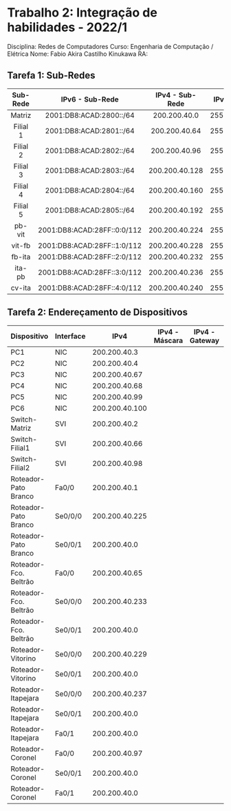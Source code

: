 # Trabalho 2: Integração de habilidades - 2022/1
Disciplina: Redes de Computadores
Curso: Engenharia de Computação / Elétrica
Nome: Fabio Akira Castilho Kinukawa                          RA:


## Tarefa 1:  Sub-Redes

| Sub- Rede |             IPv6 - Sub-Rede            |  IPv4 - Sub-Rede  |  IPv4 - Máscara   | IPv4 - Broadcast  |    
|:---------:|:--------------------------------------:|:-----------------:|:-----------------:|:-----------------:|
| Matriz    | 2001:DB8:ACAD:2800::/64 | 200.200.40.0   | 255.255.255.192 | 200.200.40.63  |
| Filial 1  | 2001:DB8:ACAD:2801::/64 | 200.200.40.64  | 255.255.255.224 | 200.200.40.95  |
| Filial 2  | 2001:DB8:ACAD:2802::/64 | 200.200.40.96  | 255.255.255.224 | 200.200.40.127 |
| Filial 3  | 2001:DB8:ACAD:2803::/64 | 200.200.40.128 | 255.255.255.224 | 200.200.40.159 |
| Filial 4  | 2001:DB8:ACAD:2804::/64 | 200.200.40.160 | 255.255.255.224 | 200.200.40.192 |
| Filial 5  | 2001:DB8:ACAD:2805::/64 | 200.200.40.192 | 255.255.255.224 | 200.200.40.223 |
| pb-vit    | 2001:DB8:ACAD:28FF::0:0/112 | 200.200.40.224 | 255.255.255.252 | 200.200.40.227 |
| vit-fb    | 2001:DB8:ACAD:28FF::1:0/112 | 200.200.40.228 | 255.255.255.252 | 200.200.40.231 |
| fb-ita    | 2001:DB8:ACAD:28FF::2:0/112 | 200.200.40.232 | 255.255.255.252 | 200.200.40.235 |
| ita-pb    | 2001:DB8:ACAD:28FF::3:0/112 | 200.200.40.236 | 255.255.255.252 | 200.200.40.239 |
| cv-ita    | 2001:DB8:ACAD:28FF::4:0/112  | 200.200.40.240 | 255.255.255.252 | 200.200.40.243 |


## Tarefa 2: Endereçamento de Dispositivos
| Dispositivo           | Interface | IPv4 | IPv4 - Máscara | IPv4 - Gateway | IPv6/Prefixo | IPv6 - Gateway |
|-----------------------|-----------|------|----------------|----------------|--------------|----------------|
| PC1                   | NIC       |200.200.40.3|                |                |              |                |
| PC2                   | NIC       |200.200.40.4|                |                |              |                |
| PC3                   | NIC       |200.200.40.67|                |                |              |                |
| PC4                   | NIC       |200.200.40.68|                |                |              |                |
| PC5                   | NIC       |200.200.40.99|                |                |              |                |
| PC6                   | NIC       |200.200.40.100|                |                |              |                |
| Switch-Matriz         | SVI       |200.200.40.2|                |                |              |                |
| Switch-Filial1        | SVI       |200.200.40.66|                |                |              |                |
| Switch-Filial2        | SVI       |200.200.40.98|                |                |              |                |
| Roteador-Pato Branco  | Fa0/0     |200.200.40.1|                |                |              |                |
| Roteador-Pato Branco  | Se0/0/0   |200.200.40.225|                |                |              |                |
| Roteador-Pato Branco  | Se0/0/1   |200.200.40.0|                |                |              |                |
| Roteador-Fco. Beltrão | Fa0/0     |200.200.40.65|                |                |              |                |
| Roteador-Fco. Beltrão | Se0/0/0   |200.200.40.233|                |                |              |                |
| Roteador-Fco. Beltrão | Se0/0/1   |200.200.40.0|                |                |              |                |
| Roteador-Vitorino     | Se0/0/0   |200.200.40.229|                |                |              |                |
| Roteador-Vitorino     | Se0/0/1   |200.200.40.0|                |                |              |                |
| Roteador-Itapejara    | Se0/0/0   |200.200.40.237|                |                |              |                |
| Roteador-Itapejara    | Se0/0/1   |200.200.40.0|                |                |              |                |
| Roteador-Itapejara    | Fa0/1     |200.200.40.0|                |                |              |                |
| Roteador-Coronel      | Fa0/0     |200.200.40.97|                |                |              |                |
| Roteador-Coronel      | Se0/0/1   |200.200.40.0|                |                |              |                |
| Roteador-Coronel      | Fa0/1     |200.200.40.0|                |                |              |                |
